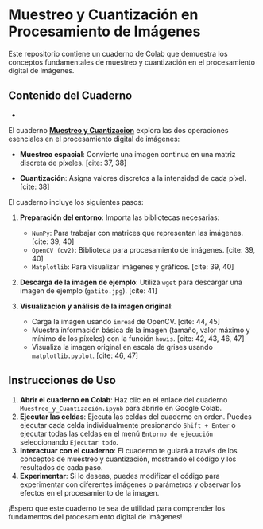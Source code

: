 # Muestreo y Cuantización en Procesamiento de Imágenes

Este repositorio contiene un cuaderno de Colab que demuestra los conceptos fundamentales de muestreo y cuantización en el procesamiento digital de imágenes.

## Contenido del Cuaderno
*
El cuaderno **[Muestreo y Cuantizacion](Muestreo_y_Cuantización.ipynb)** explora las dos operaciones esenciales en el procesamiento digital de imágenes:

* **Muestreo espacial**:  Convierte una imagen continua en una matriz discreta de píxeles. [cite: 37, 38]
   
* **Cuantización**: Asigna valores discretos a la intensidad de cada píxel. [cite: 38]

El cuaderno incluye los siguientes pasos:

1.  **Preparación del entorno**: Importa las bibliotecas necesarias:
    * `NumPy`: Para trabajar con matrices que representan las imágenes. [cite: 39, 40]
    * `OpenCV (cv2)`:  Biblioteca para procesamiento de imágenes. [cite: 39, 40]
    * `Matplotlib`: Para visualizar imágenes y gráficos. [cite: 39, 40]
       
2.  **Descarga de la imagen de ejemplo**:  Utiliza `wget` para descargar una imagen de ejemplo (`gatito.jpg`). [cite: 41]
   
3.  **Visualización y análisis de la imagen original**:
    * Carga la imagen usando `imread` de OpenCV. [cite: 44, 45]
    * Muestra información básica de la imagen (tamaño, valor máximo y mínimo de los píxeles) con la función `howis`. [cite: 42, 43, 46, 47]
    * Visualiza la imagen original en escala de grises usando `matplotlib.pyplot`. [cite: 46, 47]

## Instrucciones de Uso

1.  **Abrir el cuaderno en Colab**: Haz clic en el enlace del cuaderno `Muestreo_y_Cuantización.ipynb` para abrirlo en Google Colab.
2.  **Ejecutar las celdas**:  Ejecuta las celdas del cuaderno en orden. Puedes ejecutar cada celda individualmente presionando `Shift + Enter` o ejecutar todas las celdas en el menú `Entorno de ejecución` seleccionando `Ejecutar todo`.
3.  **Interactuar con el cuaderno**:  El cuaderno te guiará a través de los conceptos de muestreo y cuantización, mostrando el código y los resultados de cada paso.
4.  **Experimentar**:  Si lo deseas, puedes modificar el código para experimentar con diferentes imágenes o parámetros y observar los efectos en el procesamiento de la imagen.

¡Espero que este cuaderno te sea de utilidad para comprender los fundamentos del procesamiento digital de imágenes!
